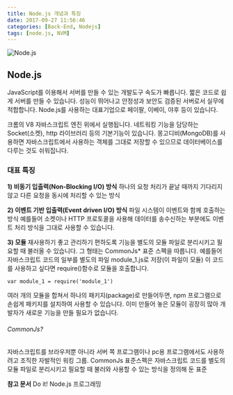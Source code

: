 ```yaml
---
title: Node.js 개념과 특징
date: 2017-09-27 11:56:46
categories: [Back-End, Nodejs]
tags: [node.js, NVM]
---
```


![Node.js](/image/nodejs.png)

## Node.js
JavaScript를 이용해서 서버를 만들 수 있는 개발도구
속도가 빠릅니다.
짧은 코드로 쉽게 서버를 만들 수 있습니다.
성능이 뛰어나고 안정성과 보안도 검증된 서버로서 실무에 적합합니다.
Node.js를 사용하는 대표기업으로 페이팔, 이베이, 야후 등이 있습니다.

크롬의 V8 자바스크립트 엔진 위에서 실행됩니다.
네트워킹 기능을 담당하는 Socket(소켓), http 라이브러리 등의 기본기능이 있습니다.
몽고디비(MongoDB)를 사용하면 자바스크립트에서 사용하는 객체를 그대로 저장할 수 있으므로 데이터베이스를 다루는 것도 쉬워집니다.

### 대표 특징
**1) 비동기 입출력(Non-Blocking I/O) 방식**
하나의 요청 처리가 끝날 때까지 기다리지 않고 다른 요청을 동시에 처리할 수 있는 방식

**2) 이벤트 기반 입출력(Event driven I/O) 방식**
파일 시스템이 이벤트와 함께 호출하는 방식
예를들어 소켓이나 HTTP 프로토콜을 사용해 데이터를 송수신하는 부분에도 이벤트 처리 방식을 그대로 사용할 수 있습니다.

**3) 모듈**
재사용하기 좋고 관리하기 편하도록 기능을 별도의 모듈 파일로 분리시키고 필요할 때 불러올 수 있습니다.
그 형태는 CommonJs* 표준 스펙을 따릅니다.
예를들어 자바스크립트 코드의 일부를 별도의 파일 module_1.js로 저장(이 파일이 모듈)
이 코드를 사용하고 싶다면 require()함수로 모듈을 호출합니다.
```
var module_1 = require('module_1')
```
여러 개의 모듈을 합쳐서 하나의 패키지(package)로 만들어두면, npm 프로그램으로 손쉽게 패키지를 설치하여 사용할 수 있습니다.
이미 만들어 놓은 모듈이 굉장히 많아 개발자가 새로운 기능을 만들 필요가 없습니다.

###### CommonJs?
자바스크립트를 브라우저뿐 아니라 서버 쪽 프로그램이나 pc용 프로그램에서도 사용하려고 조직한 자발적인 워킹 그룹.
CommonJs 표준스펙은 자바스크립트 코드를 별도의 모듈 파일로 분리시키고 필요할 때 불러와 사용할 수 있는 방식을 정의해 둔 표준


**참고 문서**
Do it! Node.js 프로그래밍

